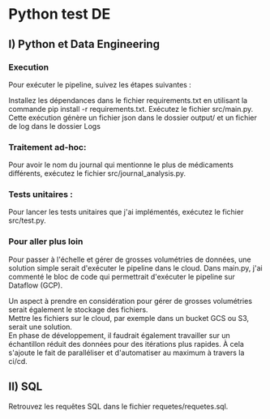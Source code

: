 # Python test DE


## I) Python et Data Engineering
### Execution
Pour exécuter le pipeline, suivez les étapes suivantes :

Installez les dépendances dans le fichier requirements.txt en utilisant la commande pip install -r requirements.txt.
Exécutez le fichier src/main.py.  
Cette exécution génère un fichier json dans le dossier output/ et un fichier de log dans le dossier Logs

### Traitement ad-hoc:
Pour avoir le nom du journal qui mentionne le plus de médicaments différents, exécutez le fichier src/journal_analysis.py.

### Tests unitaires :
Pour lancer les tests unitaires que j'ai implémentés, exécutez le fichier src/test.py.

### Pour aller plus loin
Pour passer à l'échelle et gérer de grosses volumétries de données, une solution simple serait d'exécuter le pipeline dans le cloud. Dans main.py, j'ai commenté le bloc de code qui permettrait d'exécuter le pipeline sur Dataflow (GCP).

Un aspect à prendre en considération pour gérer de grosses volumétries serait également le stockage des fichiers.  
Mettre les fichiers sur le cloud, par exemple dans un bucket GCS ou S3, serait une solution.  
En phase de développement, il faudrait également travailler sur un échantillon réduit des données pour des itérations plus rapides. À cela s'ajoute le fait de paralléliser et d'automatiser au maximum à travers la ci/cd.

## II) SQL
Retrouvez les requêtes SQL dans le fichier requetes/requetes.sql.
